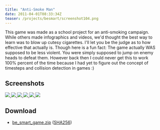 ```yaml
---
title: "Anti-Smoke Man"
date: 2011-04-01T08:33:34Z
teaser: /projects/besmart/screenshot104.png
---
```


This game was made as a school project for an anti-smoking campaign. While
others made infographics and videos, we'd thought the best way to learn was to
blow up cutesy cigarettes. I'll let you be the judge as to how effective that
actually is. Though here is a fun fact: The game actually WAS supposed to be
less violent. You were simply supposed to jump on enemy heads to defeat them.
However back then I could never get this to work 100% percent of the time
because I had yet to figure out the concept of timesteps and collision
detection in games :)

## Screenshots

<div class="screenshot-grid">
    <a href="/projects/besmart/screenshot100.png">
        <img src="/projects/besmart/screenshot100-mini.png">
    </a>
    <a href="/projects/besmart/screenshot101.png">
        <img src="/projects/besmart/screenshot101-mini.png">
    </a>
    <a href="/projects/besmart/screenshot102.png">
        <img src="/projects/besmart/screenshot102-mini.png">
    </a>
    <a href="/projects/besmart/screenshot103.png">
        <img src="/projects/besmart/screenshot103-mini.png">
    </a>
    <a href="/projects/besmart/screenshot104.png">
        <img src="/projects/besmart/screenshot104-mini.png">
    </a>
    <a href="/projects/besmart/screenshot105.png">
        <img src="/projects/besmart/screenshot105-mini.png">
    </a>
</div>

## Download

* [be_smart_game.zip](https://files.janw.name/be_smart_game/be_smart_game.zip)
  ([SHA256](https://files.janw.name/be_smart_game/be_smart_game.zip.sha256))

